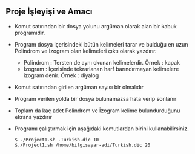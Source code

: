 ## Proje İşleyişi ve Amacı

* Komut satırından bir dosya yolunu argüman olarak alan bir kabuk programıdır.
  
* Program dosya içerisindeki bütün kelimeleri tarar ve bulduğu en uzun Polindrom ve İzogram olan kelimeleri çıktı olarak yazdırır.
  * Polindrom : Tersten de aynı okunan kelimelerdir. Örnek : kapak
  * İzogram : İçerisinde tekrarlanan harf barındırmayan kelimelere izogram denir. Örnek : diyalog
  
* Komut satırından girilen argüman sayısı bir olmalıdır
  
* Program verilen yolda bir dosya bulunamazsa hata verip sonlanır
  
* Toplam da kaç adet Polindrom ve İzogram kelime bulundurduğunu ekrana yazdırır
  
* Programı çalıştırmak için aşağıdaki komutlardan birini kullanabilirsiniz.
  
      $ ./Project1.sh .Turkish.dic 10
      $./Project1.sh /home/bilgisayar-adi/Turkish.dic 20
